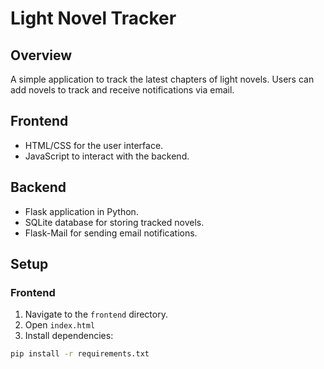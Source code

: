 # Light Novel Tracker

## Overview
A simple application to track the latest chapters of light novels. Users can add novels to track and receive notifications via email.

## Frontend
- HTML/CSS for the user interface.
- JavaScript to interact with the backend.

## Backend
- Flask application in Python.
- SQLite database for storing tracked novels.
- Flask-Mail for sending email notifications.

## Setup

### Frontend
1. Navigate to the `frontend` directory.
2. Open `index.html`
3. Install dependencies:
```bash
pip install -r requirements.txt
